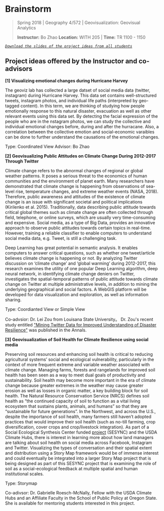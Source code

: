 # Brainstorm

> Spring 2018 | Geography 4/572 | Geovisualization: Geovisual Analytics
>
> **Instructor:** Bo Zhao  **Location:** WITH 205 | **Time:** TR 1100 - 1150


[*`Download the slides of the project ideas from all students`*](assets/3-brainstorm.pdf)


## Project ideas offered by the Instructor and co-advisors ##


**[1] Visualizing emotional changes during Hurricane Harvey**

The geoviz lab has collected a large datset of social media data (twitter, instagram) during Hurricane Harvey. This data set contains well-structured tweets, instagram photos, and individual life paths (interpreted by geo-tagged content). In this term, we are thinking of studying how people emotionally response to this natural disaster, evacuation as well as other relevant events using this data set. By detecting the facial expression of the people who are in the nstagram photos, we can study the collective and individual emotional changes before, during and after the hurracane. Also, a correlation between the collective emotion and social-economic varaibles can be done to further understand the causations of the emotional changes.

Type: Coordinated View
Advisor: Bo Zhao


**[2] Geovisualizing Public Attitudes on Climate Change During 2012-2017 Through Twitter**

Climate change refers to the abnormal changes of regional or global weather patterns. It poses a serious threat to the economics of human communities and the environment of planet earth. Many researchers have demonstrated that climate change is happening from observations of sea-level rise, temperature changes, and extreme weather events (NASA, 2018). Therefore, public awareness and attitudes of the existence of climate change is an issue with significant societal and political implications (Kirilenko et al. 2015). 
Traditionally, data describing public attitude towards critical global themes such as climate change are often collected through field, telephone, or online surveys, which are usually very time-consuming and expensive. Social media, as a type of Big Data, provides an innovative approach to observe public attitudes towards certain topics in real-time. However, training a reliable classifier to enable computers to understand social media data, e.g. Tweet, is still a challenging task. 

Deep Learning has great potential in semantic analysis. It enables computers to answer critical questions, such as whether one tweet/article believes climate change is happening or not. By analyzing Twitter discussion on ‘climate change’ and ‘global warming’ during 2012-2017, this research examines the utility of one popular Deep Learning algorithm, deep neural network, in identifying climate change deniers on Twitter, investigates the spatial-temporal patterns of public attitude towards climate change on Twitter at multiple administrative levels, in addition to mining the underlying geographical and social factors. A WebGIS platform will be developed for data visualization and exploration, as well as information sharing. 

Type: Coordianted View or Simple View

Co-advsior: Dr. Lei Zou from Louisana State University。 Dr. Zou's recent study entitled ["Mining Twitter Data for Improved Understanding of Disaster Resilience"](assets/lei-annals-2018) was published in the Annals.



**[3] Geovisualization of Soil Health for Climate Resilience using social media**

Preserving soil resources and enhancing soil health is critical to reducing agricultural systems’ social and ecological vulnerability, particularly in the context of more frequent extreme and variable weather associated with climate change. Managing farms, forests and rangelands for improved soil health has been seen as a way to meet dual goals of productivity and sustainability. Soil health may become more important in the era of climate change because greater extremes in the weather may cause greater erosion as well as losses in organic matter, a key building block for soil health. The Natural Resource Conservation Service (NRCS) defines soil health as “the continued capacity of soil to function as a vital living ecosystem that sustains plants, animals, and humans” so that they are “sustainable for future generations”. In the Northwest, and across the U.S., despite the importance of soil health, many farmers still haven’t adopted practices that would improve their soil health (such as no-till farming, crop diversification, cover crops and crop/livestock integration). As part of a Social Ecological Synthesis Center funded [project](https://www.sesync.org/project/propose-a-pursuit/soil-as-a-social-ecological-feedback-mapping-the-social-and-ecological) (SESYNC) and the USDA Climate Hubs, there is interest in learning more about how land managers are talking about soil health on social media across Facebook, Instagram and Twitter. Visualizing the types of conversation and their spatial extent and distribution using a Story Map framework would be of immense interest and could eventually be integrated into a larger Story Map project that is being designed as part of this SESYNC project that is examining the role of soil as a social-ecological feedback at multiple spatial and human institutional scales.

Type: Storymap

Co-adivsor: Dr. Gabrielle Roesch-McNally, Fellow with the USDA Climate Hubs and an Affiliate Faculty in the School of Public Policy at Oregon State. She is available for mentoring students interested in this project.

 
